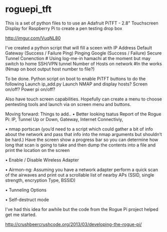 roguepi_tft
===========

This is a set of python files to to use an Adafruit PiTFT - 2.8" Touchscreen Display for Raspberry Pi to create a pen testing drop box

http://imgur.com/VuqNL80

I've created a python script that will fill a sceen with 
IP Address
Default Gateway (Success / Failure Ping)
Pinging Google (Success / Failure)
Secure Tunnel Conenction # Using log-me-in hamachi at the moment but may switch to home SSH/VPN tunnel
Number of Hosts on network #In the works (Nmap on boot output host number to file?)

To be done. Python script on boot to enable PiTFT buttons to do the following
Launch ip_add.py
Launch NMAP and display hosts?
Screen on/off?
Power pi on/off?

Also have touch screen capabilities. Hopefully can create a menu to choose pentesting tools and launch via on screen menu and buttons.



Moving forward: 
Things to add..
• Better looking tsatus Report of the Rogue Pi: IP, Tunnel Up or Down, Gateway, Internet Connectiviy,

• nmap portscan (you’d need to a script which could gather a bit of info about the network and pass that info into the nmap arguments but shouldn’t be hard.) Have the screen show a progress bar so you can determine how long that scan is going to take and then dump the contents into a file and print the location on the screen

• Enable / Disable Wireless Adapter

• Airmon-ng: Assuming you have a network adapter perform a quick scan of the airwaves and print out a scrollable list of nearby APs (SSID, single strength, encryption Type, BSSID)

• Tunneling Options

• Self-destruct mode



I've had this idea for awhile but the code from the Rogue Pi project helped get me started.

http://crushbeercrushcode.org/2013/03/developing-the-rogue-pi/

